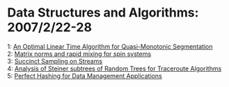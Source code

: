 # Data Structures and Algorithms: 2007/2/22-28  
1: [An Optimal Linear Time Algorithm for Quasi-Monotonic Segmentation](https://doi.org/10.48550/arXiv.cs/0702142)  
2: [Matrix norms and rapid mixing for spin systems](https://doi.org/10.48550/arXiv.math/0702744)  
3: [Succinct Sampling on Streams](https://doi.org/10.48550/arXiv.cs/0702151)  
4: [Analysis of Steiner subtrees of Random Trees for Traceroute Algorithms](https://doi.org/10.48550/arXiv.cs/0702156)  
5: [Perfect Hashing for Data Management Applications](https://doi.org/10.48550/arXiv.cs/0702159)  
